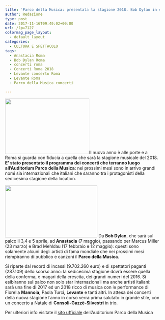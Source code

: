 ```yaml
---
title: 'Parco della Musica: presentata la stagione 2018. Bob Dylan in concerto ad aprile'
author: Redazione
type: post
date: 2017-11-16T09:40:02+00:00
url: /?p=7127
colormag_page_layout:
  - default_layout
categories:
  - CULTURA E SPETTACOLO
tags:
  - Anastacia Roma
  - Bob Dylan Roma
  - concerti roma
  - Concerti Roma 2018
  - Levante concerto Roma
  - Levante Roma
  - Parco della Musica concerti

---
```

<img decoding="async" loading="lazy" class=" wp-image-7131 alignleft" src="https://progressonline.it/wp-content/uploads/2017/11/parco-della-musica-300x200.jpg" alt="" width="274" height="180" />Il nuovo anno è alle porte e a Roma si guarda con fiducia a quella che sarà la stagione musicale del 2018. **E&#8217; stato presentato il programma dei concerti che terranno luogo all&#8217;Auditorium Parco della Musica**: nei prossimi mesi sono in arrivo grandi nomi sia internazionali che italiani che saranno tra i protagonisti della sedicesima stagione della location.

<img decoding="async" loading="lazy" class="size-medium wp-image-7129 alignright" src="https://progressonline.it/wp-content/uploads/2017/11/640px-Anastacia_12_Luglio-300x169.jpg" alt="" width="300" height="169" /> Da **Bob Dylan**, che sarà sul palco il 3,4 e 5 aprile, ad **Anastacia** (7 maggio), passando per Marcus Miller (23 marzo) e Brad Mehldau (17 febbraio e 12 maggio): questi sono solamente alcuni degli artisti di fama mondiale che nei prossimi mesi riempiranno di pubblico e canzoni il **Parco della Musica**.

Si riparte dal record di incassi (9.702.260 euro) e di spettatori paganti (287.109) dello scorso anno: la sedicesima stagione dovrà essere quella della conferma, e magari della crescita, dei grandi numeri del 2016. Si esibiranno sul palco non solo star internazionali ma anche artisti italiani: sarà una fine di 2017 ed un 2018 ricco di musica con le performance di Fiorella **Mannoia**, Paola Turci, **Levante** e tanti altri. In attesa dei concerti della nuova stagione l&#8217;anno in corso verrà prima salutato in grande stile, con un concerto a Natale di **Consoli-Gazzè-Silvestri** in trio.

Per ulteriori info visitate il [sito ufficiale][1] dell&#8217;Auditorium Parco della Musica

&nbsp;

&nbsp;

&nbsp;

 [1]: https://www.auditorium.com/it/